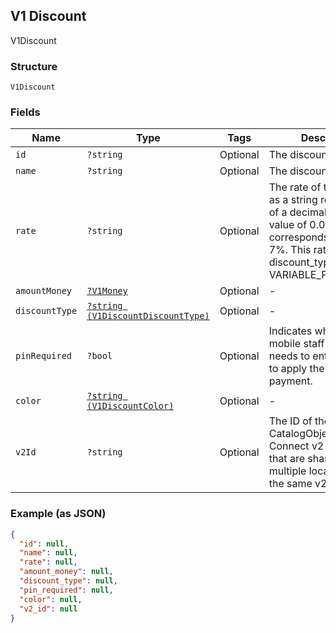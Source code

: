 ## V1 Discount

V1Discount

### Structure

`V1Discount`

### Fields

| Name | Type | Tags | Description |
|  --- | --- | --- | --- |
| `id` | `?string` | Optional | The discount's unique ID. |
| `name` | `?string` | Optional | The discount's name. |
| `rate` | `?string` | Optional | The rate of the discount, as a string representation of a decimal number. A value of 0.07 corresponds to a rate of 7%. This rate is 0 if discount_type is VARIABLE_PERCENTAGE. |
| `amountMoney` | [`?V1Money`](/doc/models/v1-money.md) | Optional | -  |
| `discountType` | [`?string (V1DiscountDiscountType)`](/doc/models/v1-discount-discount-type.md) | Optional | -  |
| `pinRequired` | `?bool` | Optional | Indicates whether a mobile staff member needs to enter their PIN to apply the discount to a payment. |
| `color` | [`?string (V1DiscountColor)`](/doc/models/v1-discount-color.md) | Optional | -  |
| `v2Id` | `?string` | Optional | The ID of the CatalogObject in the Connect v2 API. Objects that are shared across multiple locations share the same v2 ID. |

### Example (as JSON)

```json
{
  "id": null,
  "name": null,
  "rate": null,
  "amount_money": null,
  "discount_type": null,
  "pin_required": null,
  "color": null,
  "v2_id": null
}
```

